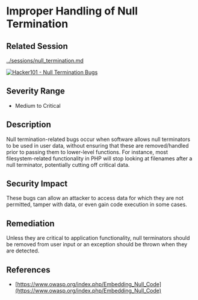 Improper Handling of Null Termination
=====================================

Related Session
---------------

[../sessions/null_termination.md](../sessions/null_termination.md)

[![Hacker101 - Null Termination Bugs](https://img.youtube.com/vi/xCcVjgTbycM/0.jpg)](https://www.youtube.com/watch?v=xCcVjgTbycM)

Severity Range
--------------

- Medium to Critical

Description
-----------

Null termination-related bugs occur when software allows null terminators to be used in user data, without ensuring that these are removed/handled prior to passing them to lower-level functions.  For instance, most filesystem-related functionality in PHP will stop looking at filenames after a null terminator, potentially cutting off critical data.

Security Impact
---------------

These bugs can allow an attacker to access data for which they are not permitted, tamper with data, or even gain code execution in some cases.

Remediation
-----------

Unless they are critical to application functionality, null terminators should be removed from user input or an exception should be thrown when they are detected.

References
----------

- [https://www.owasp.org/index.php/Embedding_Null_Code](https://www.owasp.org/index.php/Embedding_Null_Code)
